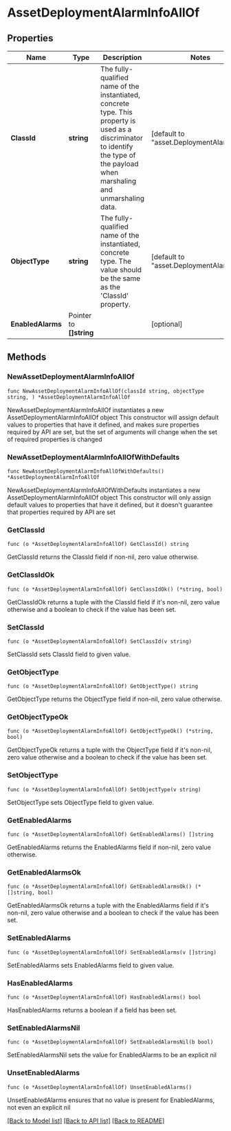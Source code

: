 # AssetDeploymentAlarmInfoAllOf

## Properties

Name | Type | Description | Notes
------------ | ------------- | ------------- | -------------
**ClassId** | **string** | The fully-qualified name of the instantiated, concrete type. This property is used as a discriminator to identify the type of the payload when marshaling and unmarshaling data. | [default to "asset.DeploymentAlarmInfo"]
**ObjectType** | **string** | The fully-qualified name of the instantiated, concrete type. The value should be the same as the &#39;ClassId&#39; property. | [default to "asset.DeploymentAlarmInfo"]
**EnabledAlarms** | Pointer to **[]string** |  | [optional] 

## Methods

### NewAssetDeploymentAlarmInfoAllOf

`func NewAssetDeploymentAlarmInfoAllOf(classId string, objectType string, ) *AssetDeploymentAlarmInfoAllOf`

NewAssetDeploymentAlarmInfoAllOf instantiates a new AssetDeploymentAlarmInfoAllOf object
This constructor will assign default values to properties that have it defined,
and makes sure properties required by API are set, but the set of arguments
will change when the set of required properties is changed

### NewAssetDeploymentAlarmInfoAllOfWithDefaults

`func NewAssetDeploymentAlarmInfoAllOfWithDefaults() *AssetDeploymentAlarmInfoAllOf`

NewAssetDeploymentAlarmInfoAllOfWithDefaults instantiates a new AssetDeploymentAlarmInfoAllOf object
This constructor will only assign default values to properties that have it defined,
but it doesn't guarantee that properties required by API are set

### GetClassId

`func (o *AssetDeploymentAlarmInfoAllOf) GetClassId() string`

GetClassId returns the ClassId field if non-nil, zero value otherwise.

### GetClassIdOk

`func (o *AssetDeploymentAlarmInfoAllOf) GetClassIdOk() (*string, bool)`

GetClassIdOk returns a tuple with the ClassId field if it's non-nil, zero value otherwise
and a boolean to check if the value has been set.

### SetClassId

`func (o *AssetDeploymentAlarmInfoAllOf) SetClassId(v string)`

SetClassId sets ClassId field to given value.


### GetObjectType

`func (o *AssetDeploymentAlarmInfoAllOf) GetObjectType() string`

GetObjectType returns the ObjectType field if non-nil, zero value otherwise.

### GetObjectTypeOk

`func (o *AssetDeploymentAlarmInfoAllOf) GetObjectTypeOk() (*string, bool)`

GetObjectTypeOk returns a tuple with the ObjectType field if it's non-nil, zero value otherwise
and a boolean to check if the value has been set.

### SetObjectType

`func (o *AssetDeploymentAlarmInfoAllOf) SetObjectType(v string)`

SetObjectType sets ObjectType field to given value.


### GetEnabledAlarms

`func (o *AssetDeploymentAlarmInfoAllOf) GetEnabledAlarms() []string`

GetEnabledAlarms returns the EnabledAlarms field if non-nil, zero value otherwise.

### GetEnabledAlarmsOk

`func (o *AssetDeploymentAlarmInfoAllOf) GetEnabledAlarmsOk() (*[]string, bool)`

GetEnabledAlarmsOk returns a tuple with the EnabledAlarms field if it's non-nil, zero value otherwise
and a boolean to check if the value has been set.

### SetEnabledAlarms

`func (o *AssetDeploymentAlarmInfoAllOf) SetEnabledAlarms(v []string)`

SetEnabledAlarms sets EnabledAlarms field to given value.

### HasEnabledAlarms

`func (o *AssetDeploymentAlarmInfoAllOf) HasEnabledAlarms() bool`

HasEnabledAlarms returns a boolean if a field has been set.

### SetEnabledAlarmsNil

`func (o *AssetDeploymentAlarmInfoAllOf) SetEnabledAlarmsNil(b bool)`

 SetEnabledAlarmsNil sets the value for EnabledAlarms to be an explicit nil

### UnsetEnabledAlarms
`func (o *AssetDeploymentAlarmInfoAllOf) UnsetEnabledAlarms()`

UnsetEnabledAlarms ensures that no value is present for EnabledAlarms, not even an explicit nil

[[Back to Model list]](../README.md#documentation-for-models) [[Back to API list]](../README.md#documentation-for-api-endpoints) [[Back to README]](../README.md)


